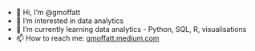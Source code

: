 - 👋 Hi, I’m @gmoffatt
- 👀 I’m interested in data analytics
- 🌱 I’m currently learning data analytics - Python, SQL, R, visualisations
- 📫 How to reach me: [gmoffatt.medium.com](https://gmoffatt.medium.com/)

<!---
gmoffatt/gmoffatt is a ✨ special ✨ repository because its `README.md` (this file) appears on your GitHub profile.
You can click the Preview link to take a look at your changes.
--->
